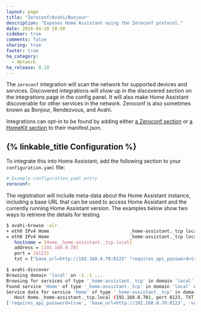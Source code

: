 ```yaml
---
layout: page
title: "Zeroconf/Avahi/Bonjour"
description: "Exposes Home Assistant using the Zeroconf protocol."
date: 2016-04-10 18:50
sidebar: true
comments: false
sharing: true
footer: true
ha_category:
  - Network
ha_release: 0.18
---
```


The `zeroconf` integration will scan the network for supported devices and services. Discovered integrations will show up in the discovered section on the integrations page in the config panel. It will also make Home Assistant discoverable for other services in the network. Zeroconf is also sometimes known as Bonjour, Rendezvous, and Avahi.

Integrations can opt-in to be found by adding either [a Zeroconf section](https://developers.home-assistant.io/docs/en/next/creating_integration_manifest.html#zeroconf) or [a HomeKit section](https://developers.home-assistant.io/docs/en/next/creating_integration_manifest.html#homekit) to their manifest.json.

## {% linkable_title Configuration %}

To integrate this into Home Assistant, add the following section to your `configuration.yaml` file:

```yaml
# Example configuration.yaml entry
zeroconf:
```

The registration will include meta-data about the Home Assistant instance, including a base URL that can be used to access Home Assistant and the currently running Home Assistant version. The examples below show two ways to retrieve the details for testing.

```bash
$ avahi-browse -alr
+ eth0 IPv4 Home                              _home-assistant._tcp local
= eth0 IPv4 Home                              _home-assistant._tcp local
   hostname = [Home._home-assistant._tcp.local]
   address = [192.168.0.70]
   port = [8123]
   txt = ["base_url=http://192.168.0.70:8123" "requires_api_password=true" "version=0.41.0"]
```

```bash
$ avahi-discover
Browsing domain 'local' on -1.-1 ...
Browsing for services of type '_home-assistant._tcp' in domain 'local' on 4.0 ...
Found service 'Home' of type '_home-assistant._tcp' in domain 'local' on 4.0.
Service data for service 'Home' of type '_home-assistant._tcp' in domain 'local' on 4.0:
   Host Home._home-assistant._tcp.local (192.168.0.70), port 8123, TXT data:
['requires_api_password=true', 'base_url=http://192.168.0.70:8123', 'version=0.41.0']
```
